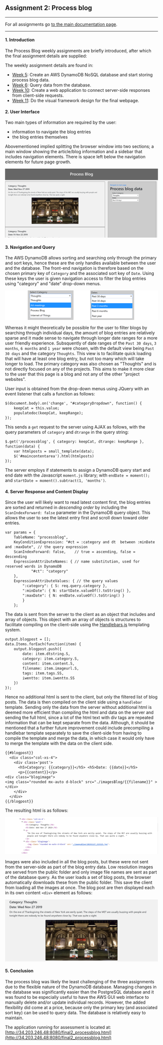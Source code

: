

## Assignment 2: Process blog
----------------------------

For all assignments go [to the main documentation page](https://github.com/acdreyer/data-structures/tree/master/finalAssignments).

----------------------------

#### 1. Introduction

The Process Blog weekly assignments are briefly introduced, after which the final 
assignment details are supplied:

The weekly assignment details are found in:

* [Week 5](https://github.com/acdreyer/data-structures/tree/master/wAssignment_05):
Create an AWS DynamoDB NoSQL database and start storing process blog data.
* [Week 6](https://github.com/acdreyer/data-structures/tree/master/wAssignment_06):
Query data from the database.
* [Week 10](https://github.com/acdreyer/data-structures/tree/master/wAssignment_10):
Create a web application to connect server-side responses from client-side requests.
* [Week 11](https://github.com/acdreyer/data-structures/tree/master/wAssignment_11):
Do the visual framework design for the final webpage.



#### 2. User Interface

Two main types of information are required by the user:
- information to navigate the blog entries 
- the blog entries themselves

Abovementioned implied splitting the browser window into two sections; a main 
window showing the article/blog information and a sidebar that includes navigation
elements. There is space left below the navigation elements for future page growth.


![Process Blog Page](./images_docs/Processblogpage.png)



#### 3. Navigation and Query


The AWS DynamoDB allows sorting and searching only through the primary and sort keys, 
hence these are the only handles available between the user and the database.
The front-end navigation is therefore based on the
chosen primary key of `Category` and the associated sort key of `Date`. 
Using these keys the user is given navigation access to filter the blog entries
using "category" and "date" drop-down menus.


![Process Blog Page](./images_docs/ProcessblogSelect.png)


Whereas it might theoretically be possible for the user to filter blogs by searching through individual days, 
the amount of blog entries are relatively sparse and it made sense to navigate through longer 
date ranges for a more user friendly experience.
Subsquently of date ranges of the
`Past 30 days`, `3 months`, `6 months` and `1 year` were chosen, with the default view
being `Past 30 days` and the category `Thoughts`. This view is to facilitate quick loading
that will have at least one blog entry, but not too many which will take longer to load. 
The primary category was also chosen as "Thoughts"
and is not directly focused on any of the projects. This aims to make it more clear to the 
user that this page is a blog and not any of the other "project websites".

User input is obtained from the drop-down menus using JQuery with an 
event listener that calls a function as follows:

```
$(document.body).on('change', "#categoryDropdown", function() {
    keepCat = this.value;
    populatedoc(keepCat, keepRange);
});

```

This sends a `get` request to the server using AJAX as follows, with the
query parameters of `category` and `dtrange` in the query string:

```
$.get('/processblog', { category: keepCat, dtrange: keepRange }, function(data) {
    var htmlposts = small_template(data);
    $('#maincontentarea').html(htmlposts)
});
```
The server employs if statements to assign a DynamoDB query start and end date with the Javascript `moment.js`
library; with `endDate = moment();` and `startDate = moment().subtract(1, 'months')`.


#### 4. Server Response and Content Display

Since the user will likely want to read latest content first,
the blog entries are sorted and returned in *descending order* by including the `ScanIndexForward: false`
parameter in the DynamoDB query object. This allows the user to see the latest entry first
and scroll down toward older entries.

```
var params = {
    TableName: "processblog",
    KeyConditionExpression: "#ct = :category and dt  between :minDate and :maxDate", // the query expression
    ScanIndexForward: false,    // true = ascending, false = descending
    ExpressionAttributeNames: { // name substitution, used for reserved words in DynamoDB
            "#ct": "category"
    },
    ExpressionAttributeValues: { // the query values
        ":category": { S: req.query.category },
        ":minDate": { N: startDate.valueOf().toString() },
        ":maxDate": { N: endDate.valueOf().toString() }
        }
    };
```


The data is sent from the server to the client as an object that includes and array of objects.
This object with an array of objects is structures to facilitate compiling on the client-side 
using the [Handlebars.js](https://handlebarsjs.com/) templating system.


```
output.blogpost = [];
data.Items.forEach(function(item) {
    output.blogpost.push({  
        date: item.dtstring.S, 
        category: item.category.S, 
        content: item.content.S,
        filename: item.imageurl.S,
        tags: item.tags.SS,
        iwentto: item.iwentto.SS
    })
});
```

Hence no additional html is sent to the client, but only the filtered list of blog posts. 
The data is then compiled on the client side using a `handlebar` template. 
Sending only the data from the server without additional html is deemed more efficient 
than compiling the html and data on the server and sending the full html, since 
a lot of the html text with div tags are repeated information that can be kept separate
from the data. Although, it should be mentioned that a further future improvement could include
precompiling a handlebar template separately to save the client-side from having to 
compile the template and merge the data, in which case it would only have to merge the template 
with the data on the client side.


```
{{#blogpost}}
  <div class="col-xs-4">
    <div class='post'>
      <h5>Category: {{category}}</h5> <h5>Date: {{date}}</h5>
      <p>{{content}}</p>  
<div class="blogimage">
<img class="rounded mx-auto d-block" src="./imagesBlog/{{filename}}" >
</div>
    </div>
  </div>
{{/blogpost}}
```

The resulting html is as follows:

![Process Blog Page](./images_docs/ProcessblogHtml.png)


Images were also included in all the blog posts, but these were not sent from the server-side
as part of the blog entry data. Low resolution images are served from the public folder
and only image file names are sent as part of the database query. 
As the user loads a set of blog posts, 
the browser automatically downloads these from the public folder. 
This save the client from loading all the images at once. 
The blog post are then displayed each in its own content `<div>` element as follows:

![Process Blog Page](./images_docs/ProcessblogEntry.png)



#### 5. Conclusion

The process blog was likely the least challenging of the three assignments due to 
the flexible nature of the DynamoDB database. Managing changes in the database
was significantly easier than the PostgreSQL database and it was found to be
especially useful to have the AWS GUI web interface to manually delete and/or
update individual records. However, the added flexibility did come
at a price, because only the primary key (and associated sort key) can be used
to query data.
The database is relatively easy to maintain.


The application running for assessment is located at:
[http://34.203.246.48:8080/final2_processblog.html](http://34.203.246.48:8080/final2_processblog.html)

<!--Your work will be assessed on:-->
<!--The integrity of the data-->
<!--The integrity of the database-->
<!--The efficiency of the queries and page load-->
<!--The choices of data structures-->
<!--The inclusion of relevant data-->
<!--The coherence and organization of your code and repository-->
<!--The method for binding the data to the visual representation-->




